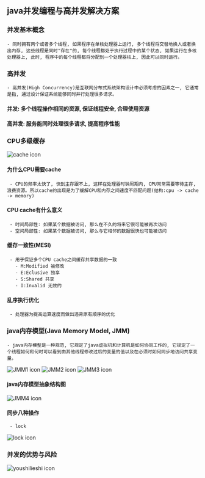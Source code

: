 ## java并发编程与高并发解决方案
### 并发基本概念
    - 同时拥有两个或者多个线程, 如果程序在单核处理器上运行, 多个线程将交替地换人或者换出内存, 这些线程是同时"存在"的, 每个线程都处于执行过程中的某个状态, 如果运行在多核处理器上, 此时, 程序中的每个线程都将分配到一个处理器核上, 因此可以同时运行。
### 高并发
    - 高并发(High Concurrency)是互联网分布式系统架构设计中必须考虑的因素之一, 它通常是指, 通过设计保证系统能够同时并行处理很多请求。
#### 并发: 多个线程操作相同的资源, 保证线程安全, 合理使用资源
#### 高并发: 服务能同时处理很多请求, 提高程序性能 
### CPU多级缓存
![cache icon](/images/4.jpg)
#### 为什么CPU需要cache
     - CPU的频率太快了, 快到主存跟不上, 这样在处理器时钟周期内, CPU常常需要等待主存, 浪费资源。所以cache的出现是为了缓解CPU和内存之间速度不匹配问题(结构:cpu -> cache -> memory)
#### CPU cache有什么意义
     - 时间局部性: 如果某个数据被访问, 那么在不久的将来它很可能被再次访问
     - 空间局部性: 如果某个数据被访问, 那么与它相邻的数据很快也可能被访问
#### 缓存一致性(MESI)
     - 用于保证多个CPU cache之间缓存共享数据的一致
       - M:Modified 被修改
       - E:Eclusive 独享
       - S:Shared 共享
       - I:Invalid 无效的
#### 乱序执行优化
     - 处理器为提高运算速度而做出违背原有顺序的优化
### java内存模型(Java Memory Model, JMM)
    - java内存模型是一种规范, 它规定了java虚拟机和计算机是如何协同工作的, 它规定了一个线程如何和何时可以看到由其他线程修改过后的变量的值以及在必须时如何同步地访问共享变量。
![JMM1 icon](/images/5.jpg)
![JMM2 icon](/images/6.jpg)
![JMM3 icon](/images/7.jpg)
#### java内存模型抽象结构图
![JMM4 icon](/images/8.jpg)
#### 同步八种操作
     - lock
![lock icon](/images/9.jpg)
### 并发的优势与风险
![youshilieshi icon](/images/10.jpg)
    